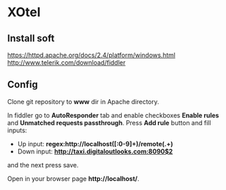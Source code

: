 XOtel
=====

Install soft
------------
https://httpd.apache.org/docs/2.4/platform/windows.html
http://www.telerik.com/download/fiddler


Config
--------
Clone git repository to **www** dir in Apache directory.

In fiddler go to **AutoResponder** tab and enable checkboxes **Enable rules** and **Unmatched requests passthrough**.
Press **Add rule** button and fill inputs:

- Up input: **regex:http://localhost([:0-9]+)/remote(.+)**
- Down input: **http://taxi.digitaloutlooks.com:8090$2**

and the next press save.

Open in your browser page **http://localhost/**.